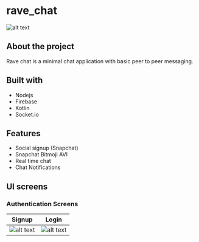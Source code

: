 # rave_chat
![alt text](https://firebasestorage.googleapis.com/v0/b/ravechat-39c2e.appspot.com/o/Screen_Recording_20210914-144353_1.gif?alt=media&token=73f4375b-7172-4941-8e11-029122c00a97)

## About the project
Rave chat is a minimal chat application with basic peer to peer messaging. 

## Built with
- Nodejs
- Firebase
- Kotlin
- Socket.io

## Features
- Social signup (Snapchat)
- Snapchat Bitmoji AVI
- Real time chat
- Chat Notifications

## UI screens
### Authentication Screens

| Signup | Login |
| ----------- | ----------- |
| ![alt text](https://firebasestorage.googleapis.com/v0/b/ravechat-39c2e.appspot.com/o/Screenshot_20211019-152321_Chat.jpg?alt=media&token=1a356a8c-cd43-4223-8cb8-29ee99e258b5) | ![alt text](https://firebasestorage.googleapis.com/v0/b/ravechat-39c2e.appspot.com/o/Screenshot_20211019-152331_Chat.jpg?alt=media&token=663dbc52-a216-459e-9b02-a4289bbdee76) | 
